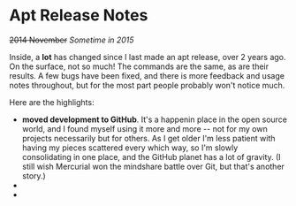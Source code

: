 # Apt Release Notes #

<s>2014 November</s>
_Sometime in 2015_

Inside, a **lot** has changed since I last made an apt release, over 2 years ago. On the surface, not so much! The commands are the same, as are their results. A few bugs have been fixed, and there is more feedback and usage notes throughout, but for the most part people probably won't notice much.

Here are the highlights:

 - **moved development to GitHub**. It's a happenin place in the open source world, and I found myself using it more and more -- not for my own projects necessarily but for others. As I get older I'm less patient with having my pieces scattered every which way, so I'm slowly consolidating in one place, and the GitHub planet has a lot of gravity. (I still wish Mercurial won the mindshare battle over Git, but that's another story.)
 - 
 -  